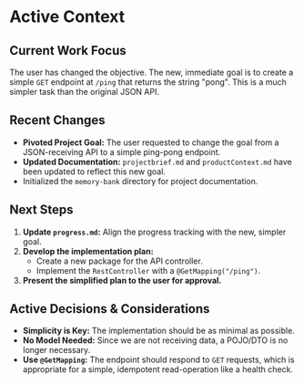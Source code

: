 # Active Context

## Current Work Focus

The user has changed the objective. The new, immediate goal is to create a simple `GET` endpoint at `/ping` that returns the string "pong". This is a much simpler task than the original JSON API.

## Recent Changes

-   **Pivoted Project Goal:** The user requested to change the goal from a JSON-receiving API to a simple ping-pong endpoint.
-   **Updated Documentation:** `projectbrief.md` and `productContext.md` have been updated to reflect this new goal.
-   Initialized the `memory-bank` directory for project documentation.

## Next Steps

1.  **Update `progress.md`:** Align the progress tracking with the new, simpler goal.
2.  **Develop the implementation plan:**
    -   Create a new package for the API controller.
    -   Implement the `RestController` with a `@GetMapping("/ping")`.
3.  **Present the simplified plan to the user for approval.**

## Active Decisions & Considerations

-   **Simplicity is Key:** The implementation should be as minimal as possible.
-   **No Model Needed:** Since we are not receiving data, a POJO/DTO is no longer necessary.
-   **Use `@GetMapping`:** The endpoint should respond to `GET` requests, which is appropriate for a simple, idempotent read-operation like a health check.
